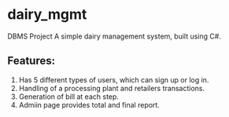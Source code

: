 # dairy_mgmt
DBMS Project 
A simple dairy management system, built using C#.
## Features:
  1. Has 5 different types of users, which can sign up or log in.
  2. Handling of a processing plant and retailers transactions.
  3. Generation of bill at each step.
  4. Admiin page provides total and final report.
<br>
